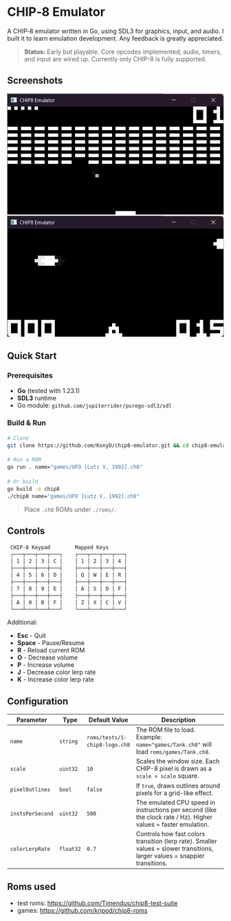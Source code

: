 # CHIP‑8 Emulator

A CHIP‑8 emulator written in Go, using SDL3 for graphics, input, and audio. I built it to learn emulation development. Any feedback is greatly appreciated.

> **Status:** Early but playable. Core opcodes implemented; audio, timers, and input are wired up. Currently only CHIP-8 is fully supported.

## Screenshots

![brix](screenshots\brix.png)
![ufo](screenshots\ufo.png)

## Quick Start

### Prerequisites

* **Go** (tested with 1.23.1)
* **SDL3** runtime 
* Go module: `github.com/jupiterrider/purego-sdl3/sdl`

### Build & Run

```bash
# Clone
git clone https://github.com/KonyD/chip8-emulator.git && cd chip8-emulator

# Run a ROM
go run . name="games/UFO [Lutz V, 1992].ch8"

# Or build
go build -o chip8
./chip8 name="games/UFO [Lutz V, 1992].ch8"
```

> Place `.ch8` ROMs under `./roms/`.

## Controls

```
 CHIP‑8 Keypad        Mapped Keys
 ┌───┬───┬───┬───┐    ┌───┬───┬───┬───┐
 │ 1 │ 2 │ 3 │ C │    │ 1 │ 2 │ 3 │ 4 │
 ├───┼───┼───┼───┤    ├───┼───┼───┼───┤
 │ 4 │ 5 │ 6 │ D │    │ Q │ W │ E │ R │
 ├───┼───┼───┼───┤    ├───┼───┼───┼───┤
 │ 7 │ 8 │ 9 │ E │    │ A │ S │ D │ F │
 ├───┼───┼───┼───┤    ├───┼───┼───┼───┤
 │ A │ 0 │ B │ F │    │ Z │ X │ C │ V │
 └───┴───┴───┴───┘    └───┴───┴───┴───┘
```

Additional:

* **Esc** - Quit
* **Space** - Pause/Resume
* **R** - Reload current ROM
* **O** - Decrease volume
* **P** - Increase volume
* **J** - Decrease color lerp rate
* **K** - Increase color lerp rate

## Configuration

| Parameter        | Type     | Default Value       | Description                                                                                                                 |
| ---------------- | -------- | ------------------- | --------------------------------------------------------------------------------------------------------------------------- |
| `name`           | `string` | `roms/tests/1-chip8-logo.ch8` | The ROM file to load. Example: `name="games/Tank.ch8"` will load `roms/games/Tank.ch8`.                                           |
| `scale`          | `uint32`    | `10`                | Scales the window size. Each CHIP-8 pixel is drawn as a `scale × scale` square.                                             |
| `pixelOutlines`  | `bool`   | `false`             | If `true`, draws outlines around pixels for a grid-like effect.                                                             |
| `instsPerSecond` | `uint32`    | `500`               | The emulated CPU speed in instructions per second (like the clock rate / Hz). Higher values = faster emulation.             |
| `colorLerpRate`  | `float32`  | `0.7`               | Controls how fast colors transition (lerp rate). Smaller values = slower transitions, larger values = snappier transitions. |

## Roms used 

* test roms: https://github.com/Timendus/chip8-test-suite
* games: https://github.com/kripod/chip8-roms
